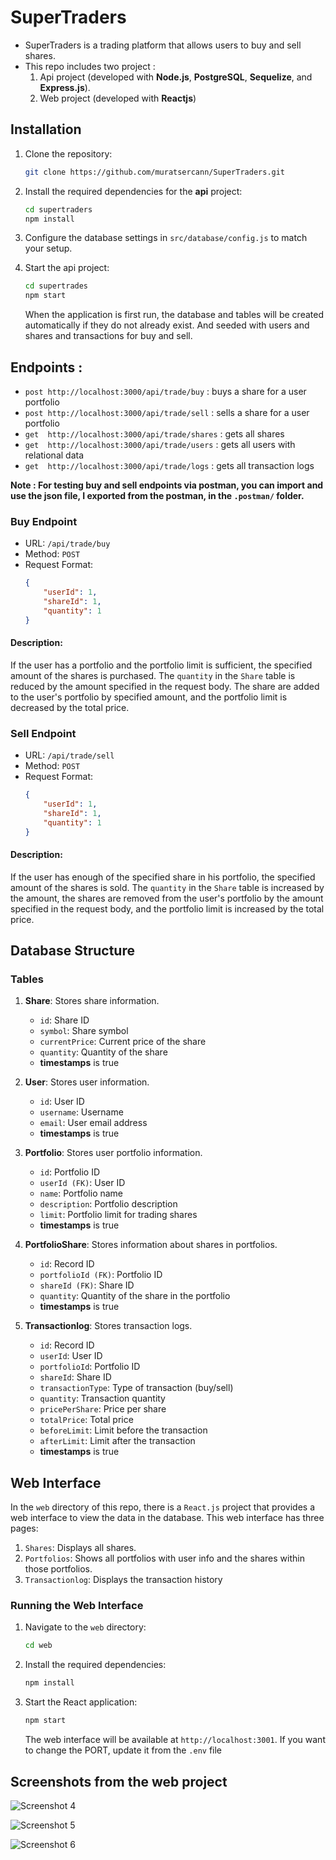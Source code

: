 # SuperTraders
- SuperTraders is a trading platform that allows users to buy and sell shares.
- This repo includes two project :
    1. Api project (developed with **Node.js**, **PostgreSQL**, **Sequelize**, and **Express.js**).
    2. Web project (developed with **Reactjs**)

## Installation

1. Clone the repository:
    ```sh
    git clone https://github.com/muratsercann/SuperTraders.git
    ```
2. Install the required dependencies for the **api** project:
    ```sh
    cd supertraders
    npm install
    ```
4. Configure the database settings in `src/database/config.js` to match your setup.

4. Start the api project:
    ```sh
    cd supertrades
    npm start
    ```
    When the application is first run, the database and tables will be created automatically if they do not already exist. And seeded with users and shares and transactions for buy and sell.

## Endpoints : 
- `post http://localhost:3000/api/trade/buy`      : buys a share for a user portfolio
- `post http://localhost:3000/api/trade/sell`     : sells a share for a user portfolio
- `get  http://localhost:3000/api/trade/shares`   : gets all shares
- `get  http://localhost:3000/api/trade/users`    : gets all users with relational data
- `get  http://localhost:3000/api/trade/logs`     : gets all transaction logs

**Note : For testing buy and sell endpoints via postman, you can import and use the json file, I exported from the postman, in the `.postman/` folder.** 

### Buy Endpoint

- URL: `/api/trade/buy`
- Method: `POST`
- Request Format:
    ```json
    {
        "userId": 1,
        "shareId": 1,
        "quantity": 1
    }
    ```
#### Description: 
If the user has a portfolio and the portfolio limit is sufficient, the specified amount of the shares is purchased. The `quantity` in the `Share` table is reduced by the amount specified in the request body. The share are added to the user's portfolio by specified amount, and the portfolio limit is decreased by the total price.

### Sell Endpoint

- URL: `/api/trade/sell`
- Method: `POST`
- Request Format:
    ```json
    {
        "userId": 1,
        "shareId": 1,
        "quantity": 1
    }
    ```
#### Description: 
If the user has enough of the specified share in his portfolio, the specified amount of the shares is sold. The `quantity` in the `Share` table is increased by the amount, the shares are removed from the user's portfolio by the amount specified in the request body, and the portfolio limit is increased by the total price.

## Database Structure

### Tables

1. **Share**: Stores share information.
    - `id`: Share ID
    - `symbol`: Share symbol
    - `currentPrice`: Current price of the share
    - `quantity`: Quantity of the share
    - **timestamps** is true

2. **User**: Stores user information.
    - `id`: User ID
    - `username`: Username
    - `email`: User email address
    -  **timestamps** is true

3. **Portfolio**: Stores user portfolio information.
    - `id`: Portfolio ID
    - `userId (FK)`: User ID 
    - `name`: Portfolio name
    - `description`: Portfolio description
    - `limit`: Portfolio limit for trading shares
    -  **timestamps** is true

4. **PortfolioShare**: Stores information about shares in portfolios.
    - `id`: Record ID
    - `portfolioId (FK)`: Portfolio ID
    - `shareId (FK)`: Share ID
    - `quantity`: Quantity of the share in the portfolio
    -  **timestamps** is true

5. **Transactionlog**: Stores transaction logs.
    - `id`: Record ID
    - `userId`: User ID
    - `portfolioId`: Portfolio ID
    - `shareId`: Share ID
    - `transactionType`: Type of transaction (buy/sell)
    - `quantity`: Transaction quantity
    - `pricePerShare`: Price per share
    - `totalPrice`: Total price
    - `beforeLimit`: Limit before the transaction
    - `afterLimit`: Limit after the transaction
    -  **timestamps** is true

## Web Interface

In the `web` directory of this repo, there is a `React.js` project that provides a web interface to view the data in the database. This web interface has three pages:

1. `Shares`: Displays all shares.
2. `Portfolios`: Shows all portfolios with user info and the shares within those portfolios.
3. `Transactionlog`: Displays the transaction history

### Running the Web Interface

1. Navigate to the `web` directory:
    ```sh
    cd web
    ```
2. Install the required dependencies:
    ```sh
    npm install
    ```
3. Start the React application:
    ```sh
    npm start
    ```
    The web interface will be available at `http://localhost:3001`. If you want to change the PORT, update it from the `.env` file

## Screenshots from the web project

![Screenshot 4](./images/Screenshot_4.png)

![Screenshot 5](./images/Screenshot_5.png)

![Screenshot 6](./images/Screenshot_6.png)
